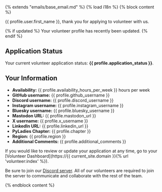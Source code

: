{% extends "emails/base_email.md" %}
{% load i18n %}
{% block content %}

{{ profile.user.first_name }}, thank you for applying to volunteer with us.

{% if updated %}
Your volunteer profile has recently been updated.
{% endif %}

## Application Status

Your current volunteer application status: **{{ profile.application_status }}**.

## Your Information

- **Availability:** {{ profile.availability_hours_per_week }} hours per week
- **GitHub username:** {{ profile.github_username }}
- **Discord username:** {{ profile.discord_username }}
- **Instagram username:** {{ profile.instagram_username }}
- **Bluesky username:** {{ profile.bluesky_username }}
- **Mastodon URL:** {{ profile.mastodon_url }}
- **X username:** {{ profile.x_username }}
- **LinkedIn URL:** {{ profile.linkedin_url }}
- **PyLadies Chapter:** {{ profile.chapter }}
- **Region:** {{ profile.region }}
- **Additional Comments:** {{ profile.additional_comments }}

If you would like to review or update your application at any time, go to your [Volunteer Dashboard](https://{{ current_site.domain }}{% url 'volunteer:index' %}).

Be sure to join our [Discord server](https://discord.com/invite/2fUN4ddVfP). All of our volunteers are required to join the server to communicate and collaborate with the rest of the team.

{% endblock content %}